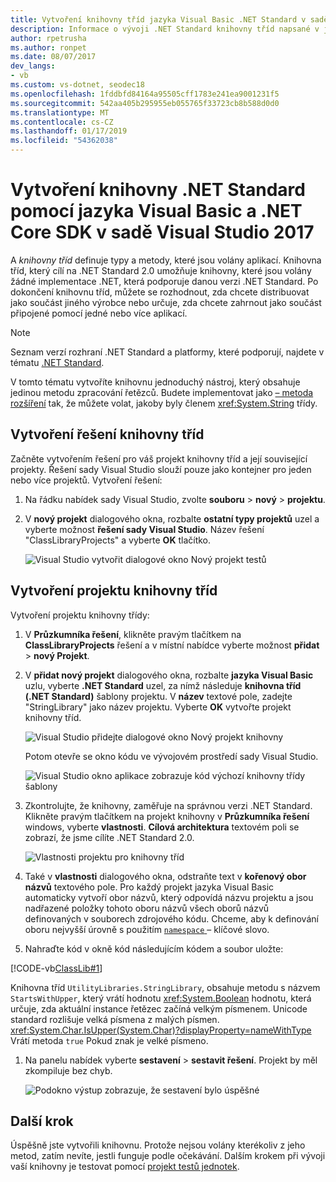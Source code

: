 ```yaml
---
title: Vytvoření knihovny tříd jazyka Visual Basic .NET Standard v sadě Visual Studio 2017
description: Informace o vývoji .NET Standard knihovny tříd napsané v jazyce Visual Basic pomocí sady Visual Studio 2017
author: rpetrusha
ms.author: ronpet
ms.date: 08/07/2017
dev_langs:
- vb
ms.custom: vs-dotnet, seodec18
ms.openlocfilehash: 1fddbfd84164a95505cff1783e241ea9001231f5
ms.sourcegitcommit: 542aa405b295955eb055765f33723cb8b588d0d0
ms.translationtype: MT
ms.contentlocale: cs-CZ
ms.lasthandoff: 01/17/2019
ms.locfileid: "54362038"
---
```

# <a name="build-a-net-standard-library-with-visual-basic-and-the-net-core-sdk-in-visual-studio-2017"></a>Vytvoření knihovny .NET Standard pomocí jazyka Visual Basic a .NET Core SDK v sadě Visual Studio 2017

A *knihovny tříd* definuje typy a metody, které jsou volány aplikací. Knihovna tříd, který cílí na .NET Standard 2.0 umožňuje knihovny, které jsou volány žádné implementace .NET, která podporuje danou verzi .NET Standard. Po dokončení knihovnu tříd, můžete se rozhodnout, zda chcete distribuovat jako součást jiného výrobce nebo určuje, zda chcete zahrnout jako součást připojené pomocí jedné nebo více aplikací.

> [!NOTE]
> Seznam verzí rozhraní .NET Standard a platformy, které podporují, najdete v tématu [.NET Standard](../../standard/net-standard.md).

V tomto tématu vytvoříte knihovnu jednoduchý nástroj, který obsahuje jedinou metodu zpracování řetězců. Budete implementovat jako [– metoda rozšíření](../../visual-basic/programming-guide/language-features/procedures/extension-methods.md) tak, že můžete volat, jakoby byly členem <xref:System.String> třídy.

## <a name="creating-a-class-library-solution"></a>Vytvoření řešení knihovny tříd

Začněte vytvořením řešení pro váš projekt knihovny tříd a její související projekty. Řešení sady Visual Studio slouží pouze jako kontejner pro jeden nebo více projektů. Vytvoření řešení:

1. Na řádku nabídek sady Visual Studio, zvolte **souboru** > **nový** > **projektu**.

1. V **nový projekt** dialogového okna, rozbalte **ostatní typy projektů** uzel a vyberte možnost **řešení sady Visual Studio**. Název řešení "ClassLibraryProjects" a vyberte **OK** tlačítko.

   ![Visual Studio vytvořit dialogové okno Nový projekt testů](./media/library-with-visual-studio/new-project-dialog.png)

## <a name="creating-the-class-library-project"></a>Vytvoření projektu knihovny tříd

Vytvoření projektu knihovny třídy:

1. V **Průzkumníka řešení**, klikněte pravým tlačítkem na **ClassLibraryProjects** řešení a v místní nabídce vyberte možnost **přidat** > **nový Projekt**.

1. V **přidat nový projekt** dialogového okna, rozbalte **jazyka Visual Basic** uzlu, vyberte **.NET Standard** uzel, za nímž následuje **knihovna tříd (.NET Standard)**  šablony projektu. V **název** textové pole, zadejte "StringLibrary" jako název projektu. Vyberte **OK** vytvořte projekt knihovny tříd.

   ![Visual Studio přidejte dialogové okno Nový projekt knihovny](./media/vb-library-with-visual-studio/create-new-library-project.png)

   Potom otevře se okno kódu ve vývojovém prostředí sady Visual Studio. 
 
   ![Visual Studio okno aplikace zobrazuje kód výchozí knihovny třídy šablony](./media/vb-library-with-visual-studio/visual-studio-library.png)

1. Zkontrolujte, že knihovny, zaměřuje na správnou verzi .NET Standard. Klikněte pravým tlačítkem na projekt knihovny v **Průzkumníka řešení** windows, vyberte **vlastnosti**. **Cílová architektura** textovém poli se zobrazí, že jsme cílíte .NET Standard 2.0.

   ![Vlastnosti projektu pro knihovny tříd](./media/library-with-visual-studio/library-project-properties.png)

1. Také v **vlastnosti** dialogového okna, odstraňte text v **kořenový obor názvů** textového pole. Pro každý projekt jazyka Visual Basic automaticky vytvoří obor názvů, který odpovídá názvu projektu a jsou nadřazené položky tohoto oboru názvů všech oborů názvů definovaných v souborech zdrojového kódu. Chceme, aby k definování oboru nejvyšší úrovně s použitím [ `namespace` ](../../visual-basic/language-reference/statements/namespace-statement.md) – klíčové slovo.
  
1. Nahraďte kód v okně kód následujícím kódem a soubor uložte:

  [!CODE-vb[ClassLib#1](../../../samples/snippets/core/tutorials/vb-library-with-visual-studio/stringlibrary.vb)]

   Knihovna tříd `UtilityLibraries.StringLibrary`, obsahuje metodu s názvem `StartsWithUpper`, který vrátí hodnotu <xref:System.Boolean> hodnotu, která určuje, zda aktuální instance řetězec začíná velkým písmenem. Unicode standard rozlišuje velká písmena z malých písmen. <xref:System.Char.IsUpper(System.Char)?displayProperty=nameWithType> Vrátí metoda `true` Pokud znak je velké písmeno.

1. Na panelu nabídek vyberte **sestavení** > **sestavit řešení**. Projekt by měl zkompiluje bez chyb.

   ![Podokno výstup zobrazuje, že sestavení bylo úspěšné](./media/library-with-visual-studio/output-pane-successful-build.png)



## <a name="next-step"></a>Další krok

Úspěšně jste vytvořili knihovnu. Protože nejsou volány kterékoliv z jeho metod, zatím nevíte, jestli funguje podle očekávání. Dalším krokem při vývoji vaší knihovny je testovat pomocí [projekt testů jednotek](testing-library-with-visual-studio.md).
